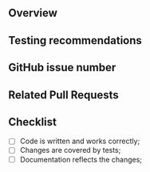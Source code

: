 <!-- Thank you for your contribution!

     Please file this form by replacing the Markdown comments
     with your text. If a section needs no action - remove it.

     Also remember, that CouchDB uses the Review-Then-Commit (RTC) model
     of code collaboration. Positive feedback is represented +1 from committers
     and negative is a -1. The -1 also means veto, and needs to be addressed
     to proceed. Once there are no objections, the PR can be merged by a
     CouchDB committer.

     See: http://couchdb.apache.org/bylaws.html#decisions for more info. -->

## Overview

<!-- Please give a short brief for the pull request,
     what problem it solves or how it makes things better. -->

## Testing recommendations

<!-- Describe how we can test your changes.
     Does it provides any behaviour that the end users
     could notice? -->

## GitHub issue number

<!-- If this is a significant change, please file a separate issue at:
     https://github.com/apache/couchdb-nano/issues
     and include the number here and in commit message(s) using
     syntax like "Fixes #472" or "Fixes apache/couchdb#472".  -->

## Related Pull Requests

<!-- If your changes affects multiple components in different
     repositories please put links to those pull requests here.  -->

## Checklist

- [ ] Code is written and works correctly;
- [ ] Changes are covered by tests;
- [ ] Documentation reflects the changes;
